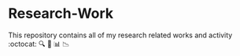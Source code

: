 # Research-Work
This repository contains all of my research related works and activity :octocat: 🔍  📖 📊 📉 
